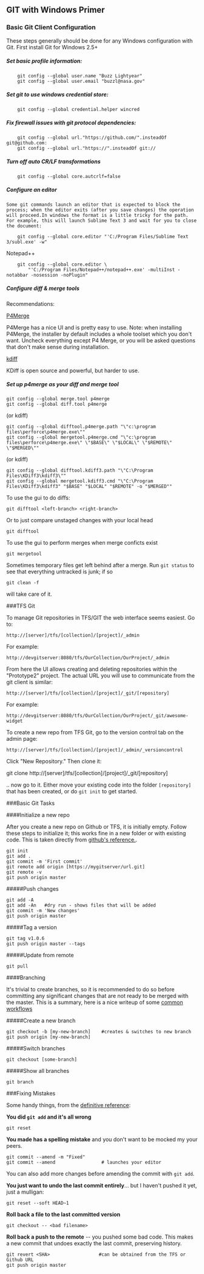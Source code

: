 ## GIT with Windows Primer

### Basic Git Client Configuration

These steps generally should be done for any Windows configuration with Git.  First install Git for Windows 2.5+

##### Set basic profile information:

        git config --global user.name "Buzz Lightyear"
        git config --global user.email "buzzl@nasa.gov"


##### Set git to use windows credential store:

        git config --global credential.helper wincred

##### Fix firewall issues with git protocol dependencies:

        git config --global url."https://github.com/".insteadOf git@github.com:
        git config --global url."https://".insteadOf git://

##### Turn off auto CR/LF transformations

        git config --global core.autcrlf=false

##### Configure an editor
	
	Some git commands launch an editor that is expected to block the process; when the editor exits (after you save changes) the operation will proceed.In windows the format is a little tricky for the path. For example, this will launch Sublime Text 3 and wait for you to close the document:  

        git config --global core.editor "'C:/Program Files/Sublime Text 3/subl.exe' -w"

Notepad++

        git config --global core.editor \
            "'C:/Program Files/Notepad++/notepad++.exe' -multiInst -notabbar -nosession -noPlugin" 

##### Configure diff & merge tools

Recommendations:

[P4Merge](http://www.perforce.com/downloads/helix?qt-perforce_downloads_step_3=1#product-10)

P4Merge has a nice UI and is pretty easy to use. Note: when installing P4Merge, the installer by default includes a whole toolset which you don't want. Uncheck everything except P4 Merge, or you will be asked questions that don't make sense during installation.

[kdiff](http://kdiff3.sourceforge.net/)

KDiff is open source and powerful, but harder to use.

##### Set up p4merge as your diff and merge tool
    
    git config --global merge.tool p4merge
    git config --global diff.tool p4merge

(or kdiff)
    
    git config --global difftool.p4merge.path "\"c:\program files\perforce\p4merge.exe\""
    git config --global mergetool.p4merge.cmd "\"c:\program files\perforce\p4merge.exe\" \"$BASE\" \"$LOCAL\" \"$REMOTE\" \"$MERGED\""

(or kdiff)

    git config --global difftool.kdiff3.path "\"C:\Program Files\KDiff3\kdiff3\""
    git config --global mergetool.kdiff3.cmd "\"C:\Program Files\KDiff3\kdiff3" "$BASE" "$LOCAL" "$REMOTE" -o "$MERGED""

To use the gui to do diffs: 

    git difftool <left-branch> <right-branch>

Or to just compare unstaged changes with your local head
    
    git difftool

To use the gui to perform merges when merge conficts exist

    git mergetool


Sometimes temporary files get left behind after a merge. Run `git status` to see that everything untracked is junk; if so 

    git clean -f

will take care of it.

###TFS Git

To manage Git repositories in TFS/GIT the web interface seems easiest. Go to:


	http://[server]/tfs/[collection]/[project]/_admin

For example:

    http://devgitserver:8080/tfs/OurCollection/OurProject/_admin

From here the UI allows creating and deleting repositories within the "Prototype2" project. The actual URL you will use to communicate from the git client is similar:

	http://[server]/tfs/[collection]/[project]/_git/[repository]

For example:

    http://devgitserver:8080/tfs/OurCollection/OurProject/_git/awesome-widget

To create a new repo from TFS Git, go to the version control tab on the admin page: 

    http://[server]/tfs/[collection]/[project]/_admin/_versioncontrol

Click "New Repository." Then clone it:

   git clone http://[server]/tfs/[collection]/[project]/_git/[repository]

.. now go to it. Either move your existing code into the folder `[repository]` that has been created, or do `git init` to get started.


###Basic Git Tasks


####Initialize a new repo

After you create a new repo on Github or TFS, it is initially empty. Follow these steps to initialize it; this works fine in a new folder or with existing code. This is taken directly from [github's reference.](https://help.github.com/articles/adding-an-existing-project-to-github-using-the-command-line/).

    git init
    git add .
    git commit -m 'First commit'
    git remote add origin [https://mygitserver/url.git]
    git remote -v
	git push origin master

#####Push changes

    git add -A
	git add -An   #dry run - shows files that will be added
    git commit -m 'New changes'
    git push origin master

#####Tag a version

    git tag v1.0.6
    git push origin master --tags
    
#####Update from remote

    git pull

####Branching

It's trivial to create branches, so it is recommended to do so before committing any significant changes that are not ready to be merged with the master. This is a summary, here is a nice writeup of some [common workflows](https://github.com/Kunena/Kunena-Forum/wiki/Create-a-new-branch-with-git-and-manage-branches)

#####Create a new branch

    git checkout -b [my-new-branch]    #creates & switches to new branch
    git push origin [my-new-branch]

#####Switch branches

    git checkout [some-branch]

#####Show all branches

    git branch

###Fixing Mistakes

Some handy things, from the [definitive reference](https://github.com/blog/2019-how-to-undo-almost-anything-with-git):

**You did `git add` and it's all wrong**

    git reset

**You made has a spelling mistake** and you don't want to be mocked my your peers.

	git commit --amend -m "Fixed"
    git commit --amend                 # launches your editor
     

You can also add more changes before amending the commit with `git add`.

**You just want to undo the last commit entirely**... but I haven't pushed it yet, just a mulligan:

    git reset --soft HEAD~1

**Roll back a file to the last committed version**

    git checkout -- <bad filename>

**Roll back a push to the remote** -- you pushed some bad code. This makes a new commit that undoes exactly the last commit, preserving history.

    git revert <SHA>                  #can be obtained from the TFS or Github URL
    git push origin master


 

